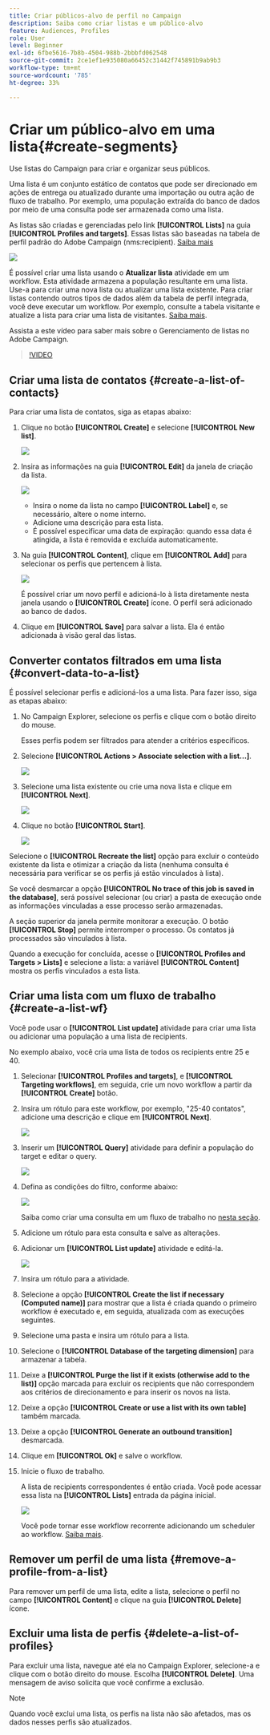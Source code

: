 ```yaml
---
title: Criar públicos-alvo de perfil no Campaign
description: Saiba como criar listas e um público-alvo
feature: Audiences, Profiles
role: User
level: Beginner
exl-id: 6fbe5616-7b8b-4504-988b-2bbbfd062548
source-git-commit: 2ce1ef1e935080a66452c31442f745891b9ab9b3
workflow-type: tm+mt
source-wordcount: '785'
ht-degree: 33%

---
```


# Criar um público-alvo em uma lista{#create-segments}

Use listas do Campaign para criar e organizar seus públicos.

Uma lista é um conjunto estático de contatos que pode ser direcionado em ações de entrega ou atualizado durante uma importação ou outra ação de fluxo de trabalho. Por exemplo, uma população extraída do banco de dados por meio de uma consulta pode ser armazenada como uma lista.

As listas são criadas e gerenciadas pelo link **[!UICONTROL Lists]** na guia **[!UICONTROL Profiles and targets]**. Essas listas são baseadas na tabela de perfil padrão do Adobe Campaign (nms:recipient). [Saiba mais](../dev/datamodel.md#ootb-profiles.md)

![](assets/list-dashboard.png)

É possível criar uma lista usando o **Atualizar lista** atividade em um workflow. Esta atividade armazena a população resultante em uma lista. Use-a para criar uma nova lista ou atualizar uma lista existente. Para criar listas contendo outros tipos de dados além da tabela de perfil integrada, você deve executar um workflow. Por exemplo, consulte a tabela visitante e atualize a lista para criar uma lista de visitantes. [Saiba mais](#create-a-list-wf).

Assista a este vídeo para saber mais sobre o Gerenciamento de listas no Adobe Campaign.

>[!VIDEO](https://video.tv.adobe.com/v/334909?quality=12)


## Criar uma lista de contatos {#create-a-list-of-contacts}

Para criar uma lista de contatos, siga as etapas abaixo:

1. Clique no botão **[!UICONTROL Create]** e selecione **[!UICONTROL New list]**.

   ![](assets/new-list.png)

1. Insira as informações na guia **[!UICONTROL Edit]** da janela de criação da lista.

   ![](assets/list-details.png)

   * Insira o nome da lista no campo **[!UICONTROL Label]** e, se necessário, altere o nome interno.
   * Adicione uma descrição para esta lista.
   * É possível especificar uma data de expiração: quando essa data é atingida, a lista é removida e excluída automaticamente.


1. Na guia **[!UICONTROL Content]**, clique em **[!UICONTROL Add]** para selecionar os perfis que pertencem à lista.

   ![](assets/add-profiles-to-a-list.png)

   É possível criar um novo perfil e adicioná-lo à lista diretamente nesta janela usando o **[!UICONTROL Create]** ícone. O perfil será adicionado ao banco de dados.

1. Clique em **[!UICONTROL Save]** para salvar a lista. Ela é então adicionada à visão geral das listas.


## Converter contatos filtrados em uma lista {#convert-data-to-a-list}

É possível selecionar perfis e adicioná-los a uma lista. Para fazer isso, siga as etapas abaixo:

1. No Campaign Explorer, selecione os perfis e clique com o botão direito do mouse.

   Esses perfis podem ser filtrados para atender a critérios específicos.

1. Selecione **[!UICONTROL Actions > Associate selection with a list...]**.

   ![](assets/add-selection-to-a-list.png)

1. Selecione uma lista existente ou crie uma nova lista e clique em **[!UICONTROL Next]**.

   ![](assets/select-the-list.png)

1. Clique no botão **[!UICONTROL Start]**.

   ![](assets/record-a-list.png)

Selecione o **[!UICONTROL Recreate the list]** opção para excluir o conteúdo existente da lista e otimizar a criação da lista (nenhuma consulta é necessária para verificar se os perfis já estão vinculados à lista).

Se você desmarcar a opção **[!UICONTROL No trace of this job is saved in the database]**, será possível selecionar (ou criar) a pasta de execução onde as informações vinculadas a esse processo serão armazenadas.

A seção superior da janela permite monitorar a execução. O botão **[!UICONTROL Stop]** permite interromper o processo. Os contatos já processados são vinculados à lista.

Quando a execução for concluída, acesse o **[!UICONTROL Profiles and Targets > Lists]** e selecione a lista: a variável **[!UICONTROL Content]** mostra os perfis vinculados a esta lista.


## Criar uma lista com um fluxo de trabalho  {#create-a-list-wf}

Você pode usar o **[!UICONTROL List update]** atividade para criar uma lista ou adicionar uma população a uma lista de recipients.

No exemplo abaixo, você cria uma lista de todos os recipients entre 25 e 40.

1. Selecionar **[!UICONTROL Profiles and targets]**, e **[!UICONTROL Targeting workflows]**, em seguida, crie um novo workflow a partir da **[!UICONTROL Create]** botão.
1. Insira um rótulo para este workflow, por exemplo, &quot;25-40 contatos&quot;, adicione uma descrição e clique em **[!UICONTROL Next]**.

   ![](assets/targeting-wf-sample.png)

1. Inserir um **[!UICONTROL Query]** atividade para definir a população do target e editar o query.

   ![](assets/targeting-wf-edit-query.png)

1. Defina as condições do filtro, conforme abaixo:

   ![](assets/targeting-wf-age-filter.png)

   Saiba como criar uma consulta em um fluxo de trabalho no [nesta seção](https://experienceleague.adobe.com/docs/campaign/automation/workflows/wf-activities/targeting-activities/query.html).

1. Adicione um rótulo para esta consulta e salve as alterações.
1. Adicionar um **[!UICONTROL List update]** atividade e editá-la.

   ![](assets/list-update-activity.png)

1. Insira um rótulo para a atividade.
1. Selecione a opção **[!UICONTROL Create the list if necessary (Computed name)]** para mostrar que a lista é criada quando o primeiro workflow é executado e, em seguida, atualizada com as execuções seguintes.
1. Selecione uma pasta e insira um rótulo para a lista.
1. Selecione o **[!UICONTROL Database of the targeting dimension]** para armazenar a tabela.
1. Deixe a **[!UICONTROL Purge the list if it exists (otherwise add to the list)]** opção marcada para excluir os recipients que não correspondem aos critérios de direcionamento e para inserir os novos na lista.
1. Deixe a opção **[!UICONTROL Create or use a list with its own table]** também marcada.
1. Deixe a opção **[!UICONTROL Generate an outbound transition]** desmarcada.
1. Clique em **[!UICONTROL Ok]** e salve o workflow.
1. Inicie o fluxo de trabalho.

   A lista de recipients correspondentes é então criada. Você pode acessar essa lista na **[!UICONTROL Lists]** entrada da página inicial.

   ![](assets/access-new-list.png)

   Você pode tornar esse workflow recorrente adicionando um scheduler ao workflow. [Saiba mais](https://experienceleague.adobe.com/docs/campaign/automation/workflows/wf-activities/flow-control-activities/scheduler.html).

## Remover um perfil de uma lista {#remove-a-profile-from-a-list}

Para remover um perfil de uma lista, edite a lista, selecione o perfil no campo **[!UICONTROL Content]** e clique na guia **[!UICONTROL Delete]** ícone.

## Excluir uma lista de perfis {#delete-a-list-of-profiles}

Para excluir uma lista, navegue até ela no Campaign Explorer, selecione-a e clique com o botão direito do mouse. Escolha **[!UICONTROL Delete]**. Uma mensagem de aviso solicita que você confirme a exclusão.

>[!NOTE]
>
>Quando você exclui uma lista, os perfis na lista não são afetados, mas os dados nesses perfis são atualizados.
